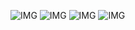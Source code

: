 ![IMG](https://i.imgur.com/GYdLW9K.gif)
![IMG](https://i.imgur.com/a0VtOJe.gif)
![IMG](https://i.imgur.com/jmUgzEt.gif)
![IMG](https://i.imgur.com/ZuaDIqt.gif)
